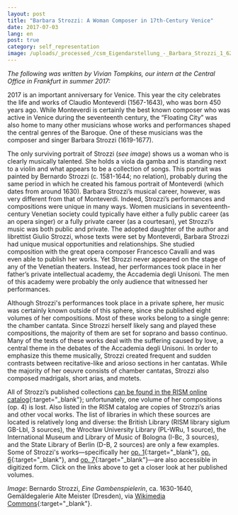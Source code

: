 ```yaml
---
layout: post
title: "Barbara Strozzi: A Woman Composer in 17th-Century Venice"
date: 2017-07-03
lang: en
post: true
category: self_representation
image: /uploads/_processed_/csm_Eigendarstellung_-_Barbara_Strozzi_1_623a22b790.jpg
---
```



_The following was written by Vivian Tompkins, our intern at the Central Office in Frankfurt_ _in summer 2017:_

2017 is an important anniversary for Venice. This year the city celebrates the life and works of Claudio Monteverdi (1567-1643), who was born 450 years ago. While Monteverdi is certainly the best known composer who was active in Venice during the seventeenth century, the “Floating City” was also home to many other musicians whose works and performances shaped the central genres of the Baroque. One of these musicians was the composer and singer Barbara Strozzi (1619-1677).

The only surviving portrait of Strozzi (_see image_) shows us a woman who is clearly musically talented. She holds a viola da gamba and is standing next to a violin and what appears to be a collection of songs. This portrait was painted by Bernardo Strozzi (c. 1581-1644; no relation), probably during the same period in which he created his famous portrait of Monteverdi (which dates from around 1630). Barbara Strozzi’s musical career, however, was very different from that of Monteverdi. Indeed, Strozzi’s performances and compositions were unique in many ways. Women musicians in seventeenth-century Venetian society could typically have either a fully public career (as an opera singer) or a fully private career (as a courtesan), yet Strozzi’s music was both public and private. The adopted daughter of the author and librettist Giulio Strozzi, whose texts were set by Monteverdi, Barbara Strozzi had unique musical opportunities and relationships. She studied composition with the great opera composer Francesco Cavalli and was even able to publish her works. Yet Strozzi never appeared on the stage of any of the Venetian theaters. Instead, her performances took place in her father’s private intellectual academy, the Accademia degli Unisoni. The men of this academy were probably the only audience that witnessed her performances.

Although Strozzi's performances took place in a private sphere, her music was certainly known outside of this sphere, since she published eight volumes of her compositions. Most of these works belong to a single genre: the chamber cantata. Since Strozzi herself likely sang and played these compositions, the majority of them are set for soprano and basso continuo. Many of the texts of these works deal with the suffering caused by love, a central theme in the debates of the Accademia degli Unisoni. In order to emphasize this theme musically, Strozzi created frequent and sudden contrasts between recitative-like and arioso sections in her cantatas. While the majority of her oeuvre consists of chamber cantatas, Strozzi also composed madrigals, short arias, and motets.

All of Strozzi’s published collections [can be found in the RISM online catalog](https://opac.rism.info/search?View=rism&author=barbara+strozzi&Language=en){:target="_blank"}; unfortunately, one volume of her compositions (op. 4) is lost. Also listed in the RISM catalog are copies of Strozzi’s arias and other vocal works. The list of libraries in which these sources are located is relatively long and diverse: the British Library (RISM library siglum GB-Lbl, 3 sources), the Wrocław University Library (PL-WRu, 1 source), the International Museum and Library of Music of Bologna (I-Bc, 3 sources), and the State Library of Berlin (D-B, 2 sources) are only a few examples. Some of Strozzi's works—specifically her [op. 1](http://www.bibliotecamusica.it/cmbm/scripts/gaspari/scheda.asp?id=7936){:target="_blank"}, [op. 6](http://www.bibliotecamusica.it/cmbm/scripts/gaspari/scheda.asp?id=8518){:target="_blank"}, and [op. 7](http://lcweb2.loc.gov/diglib/ihas/loc.natlib.ihas.200154784/default.html){:target="_blank"}—are also accessible in digitized form. Click on the links above to get a closer look at her published volumes.


_Image_: Bernardo Strozzi, _Eine Gambenspielerin_, ca. 1630-1640, Gemäldegalerie Alte Meister (Dresden), via [Wikimedia Commons](https://commons.wikimedia.org/wiki/File%3ABarbara_Strozzi_1.jpg){:target="_blank"}.

<script type="text/javascript">var switchTo5x=true;</script><script type="text/javascript" src="http://w.sharethis.com/button/buttons.js"></script><script type="text/javascript">stLight.options({publisher: "9b601438-1ce1-49d8-bfd7-9cff5df54c17", doNotHash: false, doNotCopy: false, hashAddressBar: false});</script>